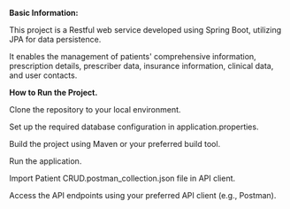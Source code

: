 **Basic Information:**

  This project is a Restful web service developed using Spring Boot, utilizing JPA for data persistence. 

  It enables the management of patients' comprehensive information, prescription details, prescriber data, insurance information, clinical data, and user contacts.


**How to Run the Project.**

  Clone  the repository to your local environment.

  Set up the required database configuration in application.properties.

  Build the project using Maven or your preferred build tool.

  Run the application.

  Import Patient CRUD.postman_collection.json file in API client.

  Access the API endpoints using your preferred API client (e.g., Postman).
